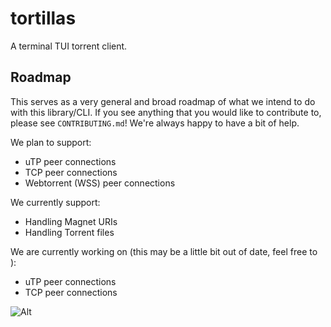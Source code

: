 # tortillas

A terminal TUI torrent client.

## Roadmap

This serves as a very general and broad roadmap of what we intend to do with this library/CLI. If you see anything that you would like to contribute to, please see `CONTRIBUTING.md`! We're always happy to have a bit of help.

We plan to support:

- uTP peer connections
- TCP peer connections
- Webtorrent (WSS) peer connections

We currently support:

- Handling Magnet URIs
- Handling Torrent files

We are currently working on (this may be a little bit out of date, feel free to ):

- uTP peer connections
- TCP peer connections

![Alt](https://repobeats.axiom.co/api/embed/2937f666319e74a9467ef1d5442edf89beabd516.svg "Repobeats analytics image")
